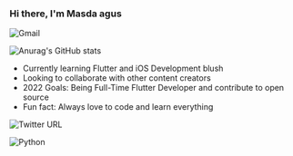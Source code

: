 ### Hi there, I'm Masda agus

![Gmail](https://img.shields.io/badge/Gmail-D14836?style=plastic&logo=gmail&logoColor=white&link=https://twitter.com/jinsmadav)



![Anurag's GitHub stats](https://github-readme-stats.vercel.app/api?username=masdaagus&show_icons=true&theme=dracula)

<!-- ### I'm a student, Mobile Developer, and UI/UX Designer!! -->


- Currently learning Flutter and iOS Development blush
- Looking to collaborate with other content creators
- 2022 Goals: Being Full-Time Flutter Developer and contribute to open source
- Fun fact: Always love to code and learn everything 



![Twitter URL](https://img.shields.io/twitter/url?label=Twitter&style=social&url=https%3A%2F%2Ftwitter.com%2Fjinsmadav)



![Python](https://img.shields.io/badge/python-3670A0?style=plastic&logo=python&logoColor=ffdd54)











<!-- ![Top Languages Card](https://github-readme-stats.vercel.app/api/top-langs/?username=masdaagus) -->
